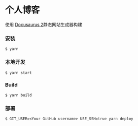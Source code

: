# 个人博客

使用 [Docusaurus 2](https://v2.docusaurus.io/)静态网站生成器构建

### 安装

```
$ yarn
```

### 本地开发

```
$ yarn start
```


### Build

```
$ yarn build
```


### 部署

```
$ GIT_USER=<Your GitHub username> USE_SSH=true yarn deploy
```

